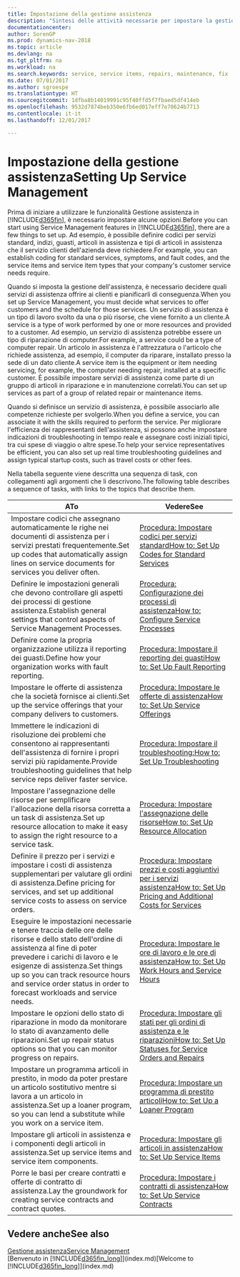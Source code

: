 ```yaml
---
title: Impostazione della gestione assistenza
description: "Sintesi delle attività necessarie per impostare la gestione dell'assistenza adattandola al modo in cui le organizzazioni gestiscono i propri servizi."
documentationcenter: 
author: SorenGP
ms.prod: dynamics-nav-2018
ms.topic: article
ms.devlang: na
ms.tgt_pltfrm: na
ms.workload: na
ms.search.keywords: service, service items, repairs, maintenance, fix
ms.date: 07/01/2017
ms.author: sgroespe
ms.translationtype: HT
ms.sourcegitcommit: 1dfba8b14019991c95f40ffd5f7fbaed5df414eb
ms.openlocfilehash: 9532d7874beb350e6fb6ed017eff7e70624b7713
ms.contentlocale: it-it
ms.lasthandoff: 12/01/2017

---
```


# <a name="setting-up-service-management"></a><span data-ttu-id="f12bf-103">Impostazione della gestione assistenza</span><span class="sxs-lookup"><span data-stu-id="f12bf-103">Setting Up Service Management</span></span>
<span data-ttu-id="f12bf-104">Prima di iniziare a utilizzare le funzionalità Gestione assistenza in [!INCLUDE[d365fin](includes/d365fin_md.md)], è necessario impostare alcune opzioni.</span><span class="sxs-lookup"><span data-stu-id="f12bf-104">Before you can start using Service Management features in [!INCLUDE[d365fin](includes/d365fin_md.md)], there are a few things to set up.</span></span> <span data-ttu-id="f12bf-105">Ad esempio, è possibile definire codici per servizi standard, indizi, guasti, articoli in assistenza e tipi di articoli in assistenza che il servizio clienti dell'azienda deve richiedere.</span><span class="sxs-lookup"><span data-stu-id="f12bf-105">For example, you can establish coding for standard services, symptoms, and fault codes, and the service items and service item types that your company's customer service needs require.</span></span>  

<span data-ttu-id="f12bf-106">Quando si imposta la gestione dell'assistenza, è necessario decidere quali servizi di assistenza offrire ai clienti e pianificarli di conseguenza.</span><span class="sxs-lookup"><span data-stu-id="f12bf-106">When you set up Service Management, you must decide what services to offer customers and the schedule for those services.</span></span> <span data-ttu-id="f12bf-107">Un servizio di assistenza è un tipo di lavoro svolto da una o più risorse, che viene fornito a un cliente.</span><span class="sxs-lookup"><span data-stu-id="f12bf-107">A service is a type of work performed by one or more resources and provided to a customer.</span></span> <span data-ttu-id="f12bf-108">Ad esempio, un servizio di assistenza potrebbe essere un tipo di riparazione di computer.</span><span class="sxs-lookup"><span data-stu-id="f12bf-108">For example, a service could be a type of computer repair.</span></span> <span data-ttu-id="f12bf-109">Un articolo in assistenza è l'attrezzatura o l'articolo che richiede assistenza, ad esempio, il computer da riparare, installato presso la sede di un dato cliente.</span><span class="sxs-lookup"><span data-stu-id="f12bf-109">A service item is the equipment or item needing servicing, for example, the computer needing repair, installed at a specific customer.</span></span> <span data-ttu-id="f12bf-110">È possibile impostare servizi di assistenza come parte di un gruppo di articoli in riparazione e in manutenzione correlati.</span><span class="sxs-lookup"><span data-stu-id="f12bf-110">You can set up services as part of a group of related repair or maintenance items.</span></span>  
  
<span data-ttu-id="f12bf-111">Quando si definisce un servizio di assistenza, è possibile associarlo alle competenze richieste per svolgerlo.</span><span class="sxs-lookup"><span data-stu-id="f12bf-111">When you define a service, you can associate it with the skills required to perform the service.</span></span> <span data-ttu-id="f12bf-112">Per migliorare l'efficienza dei rappresentanti dell'assistenza, si possono anche impostare indicazioni di troubleshooting in tempo reale e assegnare costi iniziali tipici, tra cui spese di viaggio o altre spese.</span><span class="sxs-lookup"><span data-stu-id="f12bf-112">To help your service representatives be efficient, you can also set up real time troubleshooting guidelines and assign typical startup costs, such as travel costs or other fees.</span></span>  

<span data-ttu-id="f12bf-113">Nella tabella seguente viene descritta una sequenza di task, con collegamenti agli argomenti che li descrivono.</span><span class="sxs-lookup"><span data-stu-id="f12bf-113">The following table describes a sequence of tasks, with links to the topics that describe them.</span></span>  
  
| <span data-ttu-id="f12bf-114">A</span><span class="sxs-lookup"><span data-stu-id="f12bf-114">To</span></span> | <span data-ttu-id="f12bf-115">Vedere</span><span class="sxs-lookup"><span data-stu-id="f12bf-115">See</span></span> |
| --- | --- |
| <span data-ttu-id="f12bf-116">Impostare codici che assegnano automaticamente le righe nei documenti di assistenza per i servizi prestati frequentemente.</span><span class="sxs-lookup"><span data-stu-id="f12bf-116">Set up codes that automatically assign lines on service documents for services you deliver often.</span></span> |[<span data-ttu-id="f12bf-117">Procedura: Impostare codici per servizi standard</span><span class="sxs-lookup"><span data-stu-id="f12bf-117">How to: Set Up Codes for Standard Services</span></span>](service-how-setup-service-coding.md)|
| <span data-ttu-id="f12bf-118">Definire le impostazioni generali che devono controllare gli aspetti dei processi di gestione assistenza.</span><span class="sxs-lookup"><span data-stu-id="f12bf-118">Establish general settings that control aspects of Service Management Processes.</span></span>|[<span data-ttu-id="f12bf-119">Procedura: Configurazione dei processi di assistenza</span><span class="sxs-lookup"><span data-stu-id="f12bf-119">How to: Configure Service Processes</span></span>](service-setup-service-processes.md)|
| <span data-ttu-id="f12bf-120">Definire come la propria organizzazione utilizza il reporting dei guasti.</span><span class="sxs-lookup"><span data-stu-id="f12bf-120">Define how your organization works with fault reporting.</span></span> |[<span data-ttu-id="f12bf-121">Procedura: Impostare il reporting dei guasti</span><span class="sxs-lookup"><span data-stu-id="f12bf-121">How to: Set Up Fault Reporting</span></span>](service-how-setup-fault-reporting.md) |
| <span data-ttu-id="f12bf-122">Impostare le offerte di assistenza che la società fornisce ai clienti.</span><span class="sxs-lookup"><span data-stu-id="f12bf-122">Set up the service offerings that your company delivers to customers.</span></span>|[<span data-ttu-id="f12bf-123">Procedura: Impostare le offerte di assistenza</span><span class="sxs-lookup"><span data-stu-id="f12bf-123">How to: Set Up Service Offerings</span></span>](service-how-setup-service-offerings.md)|
| <span data-ttu-id="f12bf-124">Immettere le indicazioni di risoluzione dei problemi che consentono ai rappresentanti dell'assistenza di fornire i propri servizi più rapidamente.</span><span class="sxs-lookup"><span data-stu-id="f12bf-124">Provide troubleshooting guidelines that help service reps deliver faster service.</span></span> |[<span data-ttu-id="f12bf-125">Procedura: Impostare il troubleshooting:</span><span class="sxs-lookup"><span data-stu-id="f12bf-125">How to: Set Up Troubleshooting</span></span>](service-how-setup-troubleshooting.md) |
| <span data-ttu-id="f12bf-126">Impostare l'assegnazione delle risorse per semplificare l'allocazione della risorsa corretta a un task di assistenza.</span><span class="sxs-lookup"><span data-stu-id="f12bf-126">Set up resource allocation to make it easy to assign the right resource to a service task.</span></span> |[<span data-ttu-id="f12bf-127">Procedura: Impostare l'assegnazione delle risorse</span><span class="sxs-lookup"><span data-stu-id="f12bf-127">How to: Set Up Resource Allocation</span></span>](service-how-setup-resource-allocation.md) |
| <span data-ttu-id="f12bf-128">Definire il prezzo per i servizi e impostare i costi di assistenza supplementari per valutare gli ordini di assistenza.</span><span class="sxs-lookup"><span data-stu-id="f12bf-128">Define pricing for services, and set up additional service costs to assess on service orders.</span></span> |[<span data-ttu-id="f12bf-129">Procedura: Impostare prezzi e costi aggiuntivi per i servizi assistenza</span><span class="sxs-lookup"><span data-stu-id="f12bf-129">How to: Set Up Pricing and Additional Costs for Services</span></span>](service-how-setup-service-costs-pricing.md)|
| <span data-ttu-id="f12bf-130">Eseguire le impostazioni necessarie e tenere traccia delle ore delle risorse e dello stato dell'ordine di assistenza al fine di poter prevedere i carichi di lavoro e le esigenze di assistenza.</span><span class="sxs-lookup"><span data-stu-id="f12bf-130">Set things up so you can track resource hours and service order status in order to forecast workloads and service needs.</span></span>|[<span data-ttu-id="f12bf-131">Procedura: Impostare le ore di lavoro e le ore di assistenza</span><span class="sxs-lookup"><span data-stu-id="f12bf-131">How to: Set Up Work Hours and Service Hours</span></span>](service-how-setup-work-service-hours.md)|
| <span data-ttu-id="f12bf-132">Impostare le opzioni dello stato di riparazione in modo da monitorare lo stato di avanzamento delle riparazioni.</span><span class="sxs-lookup"><span data-stu-id="f12bf-132">Set up repair status options so that you can monitor progress on repairs.</span></span> | [<span data-ttu-id="f12bf-133">Procedura: Impostare gli stati per gli ordini di assistenza e le riparazioni</span><span class="sxs-lookup"><span data-stu-id="f12bf-133">How to: Set Up Statuses for Service Orders and Repairs</span></span>](service-order-repair-status.md)|
| <span data-ttu-id="f12bf-134">Impostare un programma articoli in prestito, in modo da poter prestare un articolo sostitutivo mentre si lavora a un articolo in assistenza.</span><span class="sxs-lookup"><span data-stu-id="f12bf-134">Set up a loaner program, so you can lend a substitute while you work on a service item.</span></span> |[<span data-ttu-id="f12bf-135">Procedura: Impostare un programma di prestito articoli</span><span class="sxs-lookup"><span data-stu-id="f12bf-135">How to: Set Up a Loaner Program</span></span>](service-how-setup-loaner-program.md) |
| <span data-ttu-id="f12bf-136">Impostare gli articoli in assistenza e i componenti degli articoli in assistenza.</span><span class="sxs-lookup"><span data-stu-id="f12bf-136">Set up service items and service item components.</span></span> |[<span data-ttu-id="f12bf-137">Procedura: Impostare gli articoli in assistenza</span><span class="sxs-lookup"><span data-stu-id="f12bf-137">How to: Set Up Service Items</span></span>](service-how-setup-service-items.md) |
| <span data-ttu-id="f12bf-138">Porre le basi per creare contratti e offerte di contratto di assistenza.</span><span class="sxs-lookup"><span data-stu-id="f12bf-138">Lay the groundwork for creating service contracts and contract quotes.</span></span> |[<span data-ttu-id="f12bf-139">Procedura: Impostare i contratti di assistenza</span><span class="sxs-lookup"><span data-stu-id="f12bf-139">How to: Set Up Service Contracts</span></span>](service-how-setup-service-contracts.md) |

## <a name="see-also"></a><span data-ttu-id="f12bf-140">Vedere anche</span><span class="sxs-lookup"><span data-stu-id="f12bf-140">See also</span></span>
[<span data-ttu-id="f12bf-141">Gestione assistenza</span><span class="sxs-lookup"><span data-stu-id="f12bf-141">Service Management</span></span>](service-service.md)  
<span data-ttu-id="f12bf-142">[Benvenuto in [!INCLUDE[d365fin_long](includes/d365fin_long_md.md)]](index.md)</span><span class="sxs-lookup"><span data-stu-id="f12bf-142">[Welcome to [!INCLUDE[d365fin_long](includes/d365fin_long_md.md)]](index.md)</span></span>  

